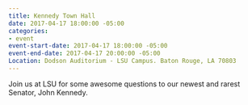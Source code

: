 ```yaml
---
title: Kennedy Town Hall
date: 2017-04-17 18:00:00 -05:00
categories:
- event
event-start-date: 2017-04-17 18:00:00 -05:00
event-end-date: 2017-04-17 20:00:00 -05:00
Location: Dodson Auditorium - LSU Campus. Baton Rouge, LA 70803
---
```


Join us at LSU for some awesome questions to our newest and rarest Senator, John Kennedy.